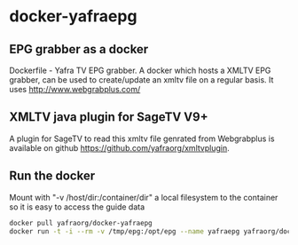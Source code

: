 # docker-yafraepg

## EPG grabber as a docker
Dockerfile - Yafra TV EPG grabber. A docker which hosts a XMLTV EPG grabber, can be used to create/update an xmltv file
on a regular basis. It uses http://www.webgrabplus.com/

## XMLTV java plugin for SageTV V9+
A plugin for SageTV to read this xmltv file genrated from Webgrabplus is available
on github https://github.com/yafraorg/xmltvplugin.

## Run the docker
Mount with "-v /host/dir:/container/dir" a local filesystem to the container so it is easy to access the guide data

```bash
docker pull yafraorg/docker-yafraepg
docker run -t -i --rm -v /tmp/epg:/opt/epg --name yafraepg yafraorg/docker-yafraepg
```



